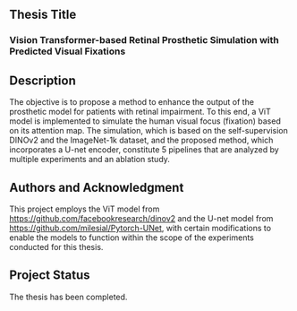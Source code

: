 ## Thesis Title
### Vision Transformer-based Retinal Prosthetic Simulation with Predicted Visual Fixations

## Description
The objective is to propose a method to enhance the output of the prosthetic model for patients with retinal impairment. To this end, a ViT model is implemented to simulate the human visual focus (fixation) based on its attention map. The simulation, which is based on the self-supervision DINOv2 and the ImageNet-1k dataset, and the proposed method, which incorporates a U-net encoder, constitute 5 pipelines that are analyzed by multiple experiments and an ablation study.

## Authors and Acknowledgment
This project employs the ViT model from https://github.com/facebookresearch/dinov2 and the U-net model from https://github.com/milesial/Pytorch-UNet, with certain modifications to enable the models to function within the scope of the experiments conducted for this thesis.

## Project Status
The thesis has been completed.
